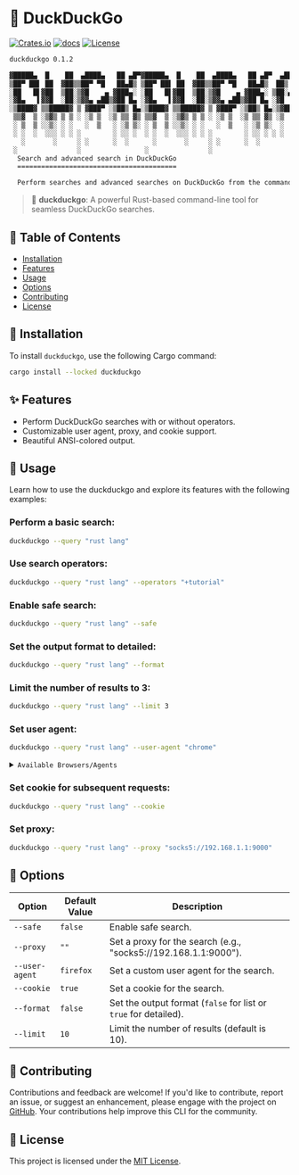 # 🦆 DuckDuckGo

[![Crates.io](https://img.shields.io/crates/v/duckduckgo.svg)](https://crates.io/crates/duckduckgo)
[![docs](https://docs.rs/duckduckgo/badge.svg)](https://docs.rs/duckduckgo/)
[![License](https://img.shields.io/badge/license-MIT-blue.svg)](LICENSE)

```sh
duckduckgo 0.1.2

▓█████▄  █    ██  ▄████▄   ██ ▄█▀▓█████▄  █    ██  ▄████▄   ██ ▄█▀  ▄████  ▒█████  
▒██▀ ██▌ ██  ▓██▒▒██▀ ▀█   ██▄█▒ ▒██▀ ██▌ ██  ▓██▒▒██▀ ▀█   ██▄█▒  ██▒ ▀█▒▒██▒  ██▒
░██   █▌▓██  ▒██░▒▓█    ▄ ▓███▄░ ░██   █▌▓██  ▒██░▒▓█    ▄ ▓███▄░ ▒██░▄▄▄░▒██░  ██▒
░▓█▄   ▌▓▓█  ░██░▒▓▓▄ ▄██▒▓██ █▄ ░▓█▄   ▌▓▓█  ░██░▒▓▓▄ ▄██▒▓██ █▄ ░▓█  ██▓▒██   ██░
░▒████▓ ▒▒█████▓ ▒ ▓███▀ ░▒██▒ █▄░▒████▓ ▒▒█████▓ ▒ ▓███▀ ░▒██▒ █▄░▒▓███▀▒░ ████▓▒░
 ▒▒▓  ▒ ░▒▓▒ ▒ ▒ ░ ░▒ ▒  ░▒ ▒▒ ▓▒ ▒▒▓  ▒ ░▒▓▒ ▒ ▒ ░ ░▒ ▒  ░▒ ▒▒ ▓▒ ░▒   ▒ ░ ▒░▒░▒░ 
 ░ ▒  ▒ ░░▒░ ░ ░   ░  ▒   ░ ░▒ ▒░ ░ ▒  ▒ ░░▒░ ░ ░   ░  ▒   ░ ░▒ ▒░  ░   ░   ░ ▒ ▒░ 
 ░ ░  ░  ░░░ ░ ░ ░        ░ ░░ ░  ░ ░  ░  ░░░ ░ ░ ░        ░ ░░ ░ ░ ░   ░ ░ ░ ░ ▒  
   ░       ░     ░ ░      ░  ░      ░       ░     ░ ░      ░  ░         ░     ░ ░  
 ░               ░                ░               ░
  Search and advanced search in DuckDuckGo 
  ========================================

  Perform searches and advanced searches on DuckDuckGo from the command line.
```

> 🚀 **duckduckgo**: A powerful Rust-based command-line tool for seamless DuckDuckGo searches.

## 📖 Table of Contents

- [Installation](#-installation)
- [Features](#-features)
- [Usage](#-usage)
- [Options](#-options)
- [Contributing](#-contributing)
- [License](#-license)

## 🚀 Installation

To install `duckduckgo`, use the following Cargo command:

```bash
cargo install --locked duckduckgo
```

## ✨ Features

- Perform DuckDuckGo searches with or without operators.
- Customizable user agent, proxy, and cookie support.
- Beautiful ANSI-colored output.

## 🚗 Usage

Learn how to use the duckduckgo and explore its features with the following examples:

### Perform a basic search:

```bash
duckduckgo --query "rust lang"
```

### Use search operators:

```bash
duckduckgo --query "rust lang" --operators "+tutorial"
```

### Enable safe search:

```bash
duckduckgo --query "rust lang" --safe
```

### Set the output format to detailed:

```bash
duckduckgo --query "rust lang" --format
```

### Limit the number of results to 3:

```bash
duckduckgo --query "rust lang" --limit 3
```

### Set user agent:

```bash
duckduckgo --query "rust lang" --user-agent "chrome"
```

<details>
<summary><code>Available Browsers/Agents</code></summary>

| Browser/Agent             |
|---------------------------|
| firefox                   |
| chrome                    |
| edge                      |
| safari                    |
| opera                     |
| ie11                      |
| android                   |
| ios                       |
| edge_android              |
| opera_mini                |
| uc_browser                |
| blackberry                |
| mozilla                   |
| bingbot                   |
| yahoo_slurp               |
| duckduckgo                |
| baiduspider               |
| yandexbot                 |
| ahrefsbot                 |
| mj12bot                   |
| semrushbot                |
| sogou_spider              |
| exabot                    |
| dotbot                    |
| facebook                  |
| pinterest                 |
| slackbot                  |
| discord                   |
| zoom                      |
| whatsapp                  |
| applebot                  |
| flipboard                 |
| outlook                   |
| linux_firefox             |
| linux_firefox_alternative |
| windows_firefox           |
| older_windows_firefox     |
| linux_chrome              |
| macos_safari              |
| android_chrome            |
| ios_chrome                |
| linux_opera               |
| macos_edge                |
| windows_edge              |
| android_samsung_browser   |
| ios_samsung_browser       |
| linux_brave               |
| windows_brave             |
| android_brave             |
| ios_brave                 |
| linux_firefox_new         |
| linux_chrome_new          |
| macos_safari_new          |
| windows_ie_new            |
| android_chrome_new         |
| ios_chrome_new             |
| linux_opera_new            |
| macos_edge_new              |
| android_samsung_browser_new |
| ios_samsung_browser_new     |
| linux_brave_new              |
| windows_brave_new            |
| android_brave_new            |
| ios_brave_new                |
| linux_firefox_alternative_new |
| windows_firefox_new           |
| linux_chrome_alternative_new  |
| macos_safari_alternative_new  |
| windows_ie_alternative_new    |
| android_chrome_alternative_new |
| ios_chrome_alternative_new     |
| linux_opera_alternative_new    |
| macos_edge_alternative_new      |
| windows_edge_alternative_new    |
| android_samsung_browser_alternative_new |
| ios_samsung_browser_alternative_new     |
| linux_brave_alternative_new              |
| windows_brave_alternative_new            |
| android_brave_alternative_new            |
| ios_brave_alternative_new                |

</details>

### Set cookie for subsequent requests:

```bash
duckduckgo --query "rust lang" --cookie
```

### Set proxy:

```bash
duckduckgo --query "rust lang" --proxy "socks5://192.168.1.1:9000"
```

## 🎨 Options

| Option                   | Default Value | Description                                              |
|--------------------------|---------------|----------------------------------------------------------|
| `--safe`                 | `false`       | Enable safe search.                                      |
| `--proxy`                | `""`          | Set a proxy for the search (e.g., "socks5://192.168.1.1:9000"). |
| `--user-agent`           | `firefox` | Set a custom user agent for the search.                   |
| `--cookie`               | `true`        | Set a cookie for the search.                              |
| `--format`               | `false`       | Set the output format (`false` for list or `true` for detailed). |
| `--limit`                | `10`          | Limit the number of results (default is 10).             |

## 🤝 Contributing

Contributions and feedback are welcome! If you'd like to contribute, report an issue, or suggest an enhancement, please engage with the project on [GitHub](https://github.com/wiseaidev/duckduckgo).
Your contributions help improve this CLI for the community.

## 📄 License

This project is licensed under the [MIT License](LICENSE).
